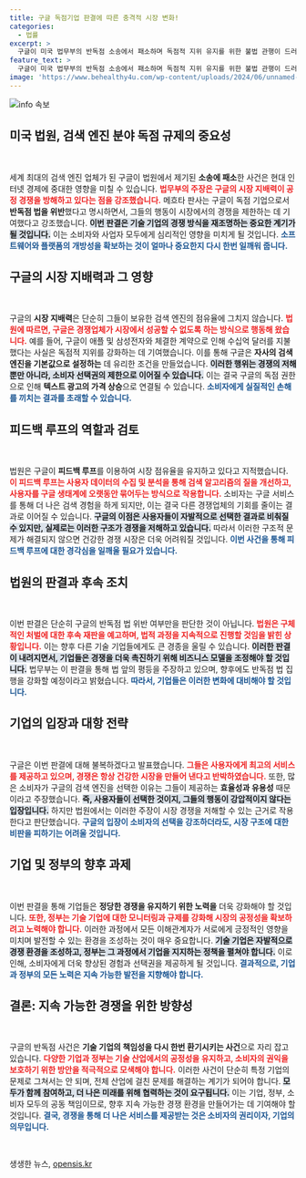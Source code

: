 ```yaml
---
title: 구글 독점기업 판결에 따른 충격적 시장 변화!
categories:
  - 법률
excerpt: >
  구글이 미국 법무부의 반독점 소송에서 패소하며 독점적 지위 유지를 위한 불법 관행이 드러났습니다. 이 판결은 현대 인터넷 시대의 기업 구조를 뒤흔들 전망이며, 구글은 항소를 예고했습니다.
feature_text: >
  구글이 미국 법무부의 반독점 소송에서 패소하며 독점적 지위 유지를 위한 불법 관행이 드러났습니다. 이 판결은 현대 인터넷 시대의 기업 구조를 뒤흔들 전망이며, 구글은 항소를 예고했습니다.
image: 'https://www.behealthy4u.com/wp-content/uploads/2024/06/unnamed-file.png'
---
```


<p><img src="https://www.behealthy4u.com/wp-content/uploads/2024/06/unnamed-file.png" alt="info 속보" /></p>

<h2 data-ke-size="size26">미국 법원, 검색 엔진 분야 독점 규제의 중요성</h2>

<p data-ke-size="size16">&nbsp;</p>

<p>세계 최대의 검색 엔진 업체가 된 구글이 법원에서 제기된 <strong>소송에 패소</strong>한 사건은 현대 인터넷 경제에 중대한 영향을 미칠 수 있습니다. <b><span style="color: #ee2323;">법무부의 주장은 구글의 시장 지배력이 공정 경쟁을 방해하고 있다는 점을 강조했습니다.</span></b> 메흐타 판사는 구글이 독점 기업으로서 <strong>반독점 법을 위반</strong>했다고 명시하면서, 그들의 행동이 시장에서의 경쟁을 제한하는 데 기여했다고 강조했습니다. <b><span style="background-color: #21538527;">이번 판결은 기술 기업의 경쟁 방식을 재조명하는 중요한 계기가 될 것입니다.</span></b> 이는 소비자와 사업자 모두에게 심리적인 영향을 미치게 될 것입니다. <b><span style="color: #1a5490;">소프트웨어와 플랫폼의 개방성을 확보하는 것이 얼마나 중요한지 다시 한번 일깨워 줍니다.</span></b></p>

<h2 data-ke-size="size26">구글의 시장 지배력과 그 영향</h2>

<p data-ke-size="size16">&nbsp;</p>

<p>구글의 <strong>시장 지배력</strong>은 단순히 그들이 보유한 검색 엔진의 점유율에 그치지 않습니다. <b><span style="color: #ee2323;">법원에 따르면, 구글은 경쟁업체가 시장에서 성공할 수 없도록 하는 방식으로 행동해 왔습니다.</span></b> 예를 들어, 구글이 애플 및 삼성전자와 체결한 계약으로 인해 수십억 달러를 지불했다는 사실은 독점적 지위를 강화하는 데 기여했습니다. 이를 통해 구글은 <strong>자사의 검색 엔진을 기본값으로 설정하는</strong> 데 유리한 조건을 만들었습니다. <b><span style="background-color: #21538527;">이러한 행위는 경쟁의 저해뿐만 아니라, 소비자 선택권의 제한으로 이어질 수 있습니다.</span></b> 이는 결국 구글의 독점 권한으로 인해 <strong>텍스트 광고의 가격 상승</strong>으로 연결될 수 있습니다. <b><span style="color: #1a5490;">소비자에게 실질적인 손해를 끼치는 결과를 초래할 수 있습니다.</span></b></p>

<h2 data-ke-size="size26">피드백 루프의 역할과 검토</h2>

<p data-ke-size="size16">&nbsp;</p>

<p>법원은 구글이 <strong>피드백 루프</strong>를 이용하여 시장 점유율을 유지하고 있다고 지적했습니다. <b><span style="color: #ee2323;">이 피드백 루프는 사용자 데이터의 수집 및 분석을 통해 검색 알고리즘의 질을 개선하고, 사용자를 구글 생태계에 오랫동안 묶어두는 방식으로 작용합니다.</span></b> 소비자는 구글 서비스를 통해 더 나은 검색 경험을 하게 되지만, 이는 결국 다른 경쟁업체의 기회를 줄이는 결과로 이어질 수 있습니다. <b><span style="background-color: #21538527;">구글의 이점은 사용자들이 자발적으로 선택한 결과로 비춰질 수 있지만, 실제로는 이러한 구조가 경쟁을 저해하고 있습니다.</span></b> 따라서 이러한 구조적 문제가 해결되지 않으면 건강한 경쟁 시장은 더욱 어려워질 것입니다. <b><span style="color: #1a5490;">이번 사건을 통해 피드백 루프에 대한 경각심을 일깨울 필요가 있습니다.</span></b></p>

<h2 data-ke-size="size26">법원의 판결과 후속 조치</h2>

<p data-ke-size="size16">&nbsp;</p>

<p>이번 판결은 단순히 구글의 반독점 법 위반 여부만을 판단한 것이 아닙니다. <b><span style="color: #ee2323;">법원은 구체적인 처벌에 대한 후속 재판을 예고하며, 법적 과정을 지속적으로 진행할 것임을 밝힌 상황입니다.</span></b> 이는 향후 다른 기술 기업들에게도 큰 경종을 울릴 수 있습니다. <b><span style="background-color: #21538527;">이러한 판결이 내려지면서, 기업들은 경쟁을 더욱 촉진하기 위해 비즈니스 모델을 조정해야 할 것입니다.</span></b> 법무부는 이 판결을 통해 법 앞의 평등을 주장하고 있으며, 향후에도 반독점 법 집행을 강화할 예정이라고 밝혔습니다. <b><span style="color: #1a5490;">따라서, 기업들은 이러한 변화에 대비해야 할 것입니다.</span></b></p>

<h2 data-ke-size="size26">기업의 입장과 대항 전략</h2>

<p data-ke-size="size16">&nbsp;</p>

<p>구글은 이번 판결에 대해 불복하겠다고 발표했습니다. <b><span style="color: #ee2323;">그들은 사용자에게 최고의 서비스를 제공하고 있으며, 경쟁은 항상 건강한 시장을 만들어 낸다고 반박하였습니다.</span></b> 또한, 많은 소비자가 구글의 검색 엔진을 선택한 이유는 그들이 제공하는 <strong>효율성과 유용성</strong> 때문이라고 주장했습니다. <b><span style="background-color: #21538527;">즉, 사용자들이 선택한 것이지, 그들의 행동이 강압적이지 않다는 입장입니다.</span></b> 하지만 법원에서는 이러한 주장이 시장 경쟁을 저해할 수 있는 근거로 작용한다고 판단했습니다. <b><span style="color: #1a5490;">구글의 입장이 소비자의 선택을 강조하더라도, 시장 구조에 대한 비판을 피하기는 어려울 것입니다.</span></b></p>

<h2 data-ke-size="size26">기업 및 정부의 향후 과제</h2>

<p data-ke-size="size16">&nbsp;</p>

<p>이번 판결을 통해 기업들은 <strong>정당한 경쟁을 유지하기 위한 노력을</strong> 더욱 강화해야 할 것입니다. <b><span style="color: #ee2323;">또한, 정부는 기술 기업에 대한 모니터링과 규제를 강화해 시장의 공정성을 확보하려고 노력해야 합니다.</span></b> 이러한 과정에서 모든 이해관계자가 서로에게 긍정적인 영향을 미치며 발전할 수 있는 환경을 조성하는 것이 매우 중요합니다. <b><span style="background-color: #21538527;">기술 기업은 자발적으로 경쟁 환경을 조성하고, 정부는 그 과정에서 기업을 지지하는 정책을 펼쳐야 합니다.</span></b> 이로 인해, 소비자에게 더욱 향상된 경험과 선택권을 제공하게 될 것입니다. <b><span style="color: #1a5490;">결과적으로, 기업과 정부의 모든 노력은 지속 가능한 발전을 지향해야 합니다.</span></b></p>

<h2 data-ke-size="size26">결론: 지속 가능한 경쟁을 위한 방향성</h2>

<p data-ke-size="size16">&nbsp;</p>

<p>구글의 반독점 사건은 <strong>기술 기업의 책임성을 다시 한번 환기시키는 사건</strong>으로 자리 잡고 있습니다. <b><span style="color: #ee2323;">다양한 기업과 정부는 기술 산업에서의 공정성을 유지하고, 소비자의 권익을 보호하기 위한 방안을 적극적으로 모색해야 합니다.</span></b> 이러한 사건이 단순히 특정 기업의 문제로 그쳐서는 안 되며, 전체 산업에 걸친 문제를 해결하는 계기가 되어야 합니다. <b><span style="background-color: #21538527;">모두가 함께 참여하고, 더 나은 미래를 위해 협력하는 것이 요구됩니다.</span></b> 이는 기업, 정부, 소비자 모두의 공동 책임이므로, 향후 지속 가능한 경쟁 환경을 만들어가는 데 기여해야 할 것입니다. <b><span style="color: #1a5490;">결국, 경쟁을 통해 더 나은 서비스를 제공받는 것은 소비자의 권리이자, 기업의 의무입니다.</span></b></p>

<p data-ke-size="size16">&nbsp;</p>
생생한 뉴스, <a href="https://opensis.kr" rel="dofollow">opensis.kr</a>


